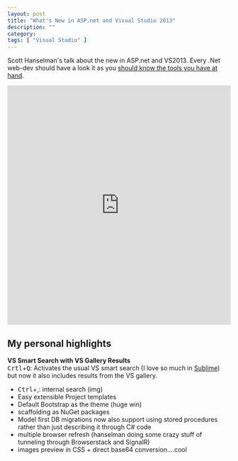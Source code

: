 ```yaml
---
layout: post
title: "What's New in ASP.net and Visual Studio 2013"
description: ""
category: 
tags: [ "Visual Studio" ]
---
```


Scott Hanselman's talk about the new in ASP.net and VS2013. Every .Net web-dev should have a look it as you [should know the tools you have at hand](/blog/2012/08/know-your-tools-become-javascript-power/).

<iframe style="height:540px;width:100%" src="http://channel9.msdn.com/Events/Build/2013/2-546/player" frameBorder="0" scrolling="no"> </iframe>

## My personal highlights

**VS Smart Search with VS Gallery Results**  
<kbd>Crtl</kbd>+<kbd>Q</kbd>: Activates the usual VS smart search (I love so much in [Sublime](http://www.sublimetext.com/)) but now it also includes results from the VS gallery.



- <kbd>Ctrl</kbd>+<kdb>,</kbd>: internal search (img)
- Easy extensible Project templates
- Default Bootstrap as the theme (huge win)
- scaffolding as NuGet packages
- Model first DB migrations now also support using stored procedures rather than just describing it through C# code
- multiple browser refresh (hanselman doing some crazy stuff of tunneling through Browserstack and SignalR)
- images preview in CSS + direct base64 conversion....cool


